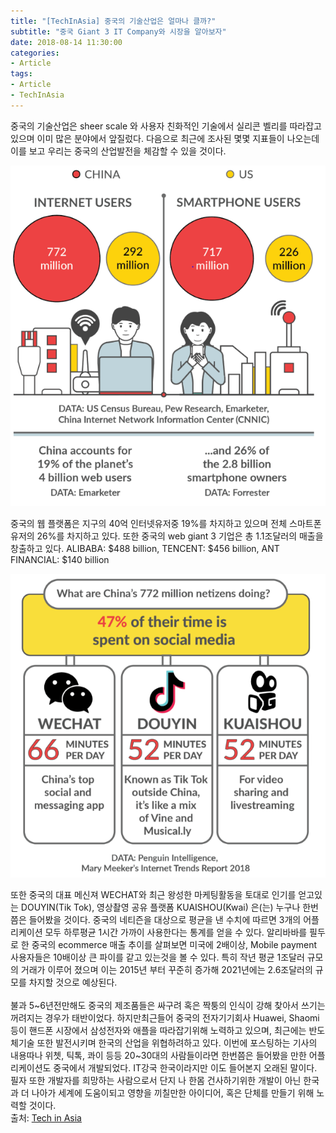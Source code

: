 ```yaml
---
title: "[TechInAsia] 중국의 기술산업은 얼마나 클까?"
subtitle: "중국 Giant 3 IT Company와 시장을 알아보자"
date: 2018-08-14 11:30:00
categories:
- Article
tags:
- Article
- TechInAsia
---
```


중국의 기술산업은 sheer scale 와 사용자 친화적인 기술에서 실리콘 벨리를 따라잡고 있으며 이미 많은 분야에서 앞질렀다. 다음으로 최근에 조사된 몇몇 지표들이 나오는데 이를 보고 우리는 중국의 산업발전을 체감할 수 있을 것이다.

![rateOfindustrySum](image/2018-08-14/pic1.PNG)

중국의 웹 플랫폼은 지구의 40억 인터넷유저중 19%를 차지하고 있으며 전체 스마트폰 유저의 26%를 차지하고 있다. 또한 중국의 web giant 3 기업은 총 1.1조달러의 매출을 창출하고 있다. ALIBABA: $488 billion, TENCENT: $456 billion, ANT FINANCIAL: $140 billion

![etcITCompany](image/2018-08-14/pic2.PNG)

또한 중국의 대표 메신져 WECHAT와 최근 왕성한 마케팅활동을 토대로 인기를 얻고있는 DOUYIN(Tik Tok), 영상촬영 공유 플랫폼 KUAISHOU(Kwai) 은(는) 누구나 한번쯤은 들어봤을 것이다. 중국의 네티즌을 대상으로 평균을 낸 수치에 따르면 3개의 어플리케이션 모두 하루평균 1시간 가까이 사용한다는 통계를 얻을 수 있다. 알리바바를 필두로 한 중국의 ecommerce 매출 추이를 살펴보면 미국에 2배이상, Mobile payment 사용자들은 10배이상 큰 파이를 같고 있는것을 볼 수 있다. 특히 작년 평균 1조달러 규모의 거래가 이루어 졌으며 이는 2015년 부터 꾸준히 증가해 2021년에는 2.6조달러의 규모를 차지할 것으로 예상된다.
</br>
</br>
불과 5~6년전만해도 중국의 제조품들은 싸구려 혹은 짝퉁의 인식이 강해 찾아서 쓰기는 꺼려지는 경우가 태반이었다. 하지만최근들어 중국의 전자기기회사 Huawei, Shaomi 등이 핸드폰 시장에서 삼성전자와 애플을 따라잡기위해 노력하고 있으며, 최근에는 반도체기술 또한 발전시키며 한국의 산업을 위협하려하고 있다. 이번에 포스팅하는 기사의 내용따나 위쳇, 틱톡, 콰이 등등 20~30대의 사람들이라면 한번쯤은 들어봤을 만한 어플리케이션도 중국에서 개발되었다. IT강국 한국이라지만 이도 들어본지 오래된 말이다. 필자 또한 개발자를 희망하는 사람으로서 단지 나 한몸 건사하기위한 개발이 아닌 한국과 더 나아가 세계에 도움이되고 영향을 끼칠만한 아이디어, 혹은 단체를 만들기 위해 노력할 것이다. 
</br>
출처: [Tech in Asia](https://www.techinasia.com/)
